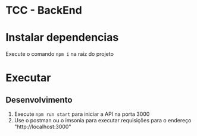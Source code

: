 # TCC - BackEnd

# Instalar dependencias
Execute o comando `npm i` na raiz do projeto

# Executar

## Desenvolvimento
1. Execute `npm run start` para iniciar a API na porta 3000
2. Use o postman ou o imsonia para executar requisições para o endereço "http://localhost:3000"
